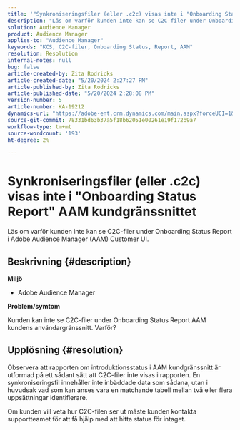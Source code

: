 ```yaml
---
title: '"Synkroniseringsfiler (eller .c2c) visas inte i "Onboarding Status Report" AAM kundgränssnittet"'
description: "Läs om varför kunden inte kan se C2C-filer under Onboarding Status Report i Adobe Audience Manager (AAM) Customer UI."
solution: Audience Manager
product: Audience Manager
applies-to: "Audience Manager"
keywords: "KCS, C2C-filer, Onboarding Status, Report, AAM"
resolution: Resolution
internal-notes: null
bug: false
article-created-by: Zita Rodricks
article-created-date: "5/20/2024 2:27:27 PM"
article-published-by: Zita Rodricks
article-published-date: "5/20/2024 2:28:08 PM"
version-number: 5
article-number: KA-19212
dynamics-url: "https://adobe-ent.crm.dynamics.com/main.aspx?forceUCI=1&pagetype=entityrecord&etn=knowledgearticle&id=6bf7190f-b516-ef11-9f8a-6045bd026dc7"
source-git-commit: 78331bd63b37a5f18b62051e00261e19f172b9a7
workflow-type: tm+mt
source-wordcount: '193'
ht-degree: 2%

---
```


# Synkroniseringsfiler (eller .c2c) visas inte i &quot;Onboarding Status Report&quot; AAM kundgränssnittet


Läs om varför kunden inte kan se C2C-filer under Onboarding Status Report i Adobe Audience Manager (AAM) Customer UI.

## Beskrivning {#description}


<b>Miljö</b>

- Adobe Audience Manager

<b>Problem/symtom</b>

Kunden kan inte se C2C-filer under Onboarding Status Report AAM kundens användargränssnitt. Varför?


## Upplösning {#resolution}


Observera att rapporten om introduktionsstatus i AAM kundgränssnitt är utformad på ett sådant sätt att C2C-filer inte visas i rapporten. En synkroniseringsfil innehåller inte inbäddade data som sådana, utan i huvudsak vad som kan anses vara en matchande tabell mellan två eller flera uppsättningar identifierare.

Om kunden vill veta hur C2C-filen ser ut måste kunden kontakta supportteamet för att få hjälp med att hitta status för intaget.
